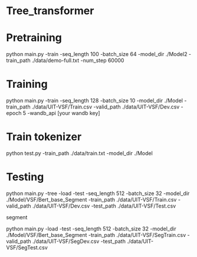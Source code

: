 # Tree_transformer

# Pretraining

python main.py -train -seq_length 100 -batch_size 64 -model_dir ./Model2 -train_path ./data/demo-full.txt -num_step 60000

# Training 
python main.py -train -seq_length 128 -batch_size 10 -model_dir ./Model -train_path ./data/UIT-VSF/Train.csv -valid_path ./data/UIT-VSF/Dev.csv -epoch 5 -wandb_api [your wandb key]


# Train tokenizer
python test.py -train_path ./data/train.txt -model_dir ./Model

# Testing

python main.py -tree -load -test -seq_length 512 -batch_size 32 -model_dir ./Model/VSF/Bert_base_Segment -train_path ./data/UIT-VSF/Train.csv -valid_path ./data/UIT-VSF/Dev.csv -test_path ./data/UIT-VSF/Test.csv

segment

python main.py -load -test -seq_length 512 -batch_size 32 -model_dir ./Model/VSF/Bert_base_Segment -train_path ./data/UIT-VSF/SegTrain.csv -valid_path ./data/UIT-VSF/SegDev.csv -test_path ./data/UIT-VSF/SegTest.csv